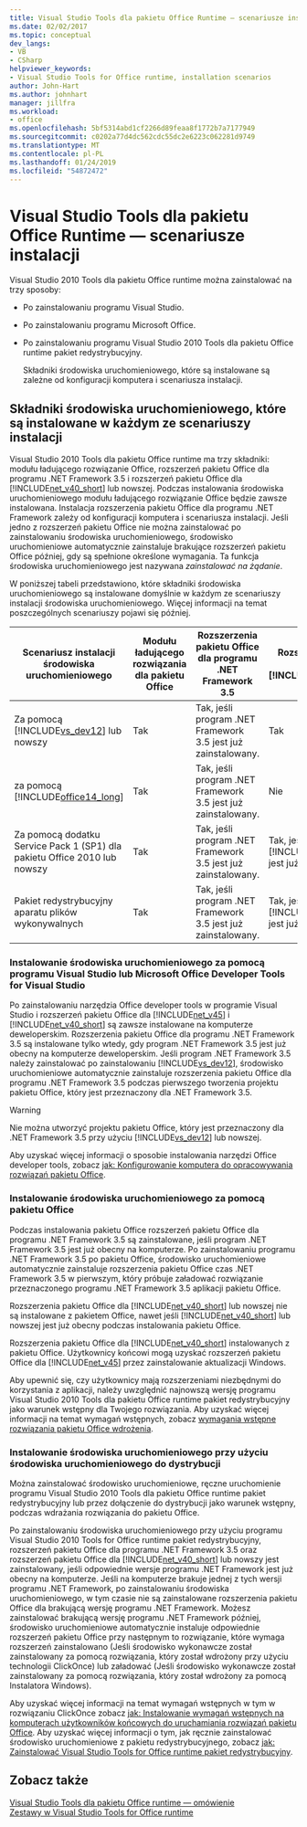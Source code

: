 ```yaml
---
title: Visual Studio Tools dla pakietu Office Runtime ― scenariusze instalacji
ms.date: 02/02/2017
ms.topic: conceptual
dev_langs:
- VB
- CSharp
helpviewer_keywords:
- Visual Studio Tools for Office runtime, installation scenarios
author: John-Hart
ms.author: johnhart
manager: jillfra
ms.workload:
- office
ms.openlocfilehash: 5bf5314abd1cf2266d89feaa8f1772b7a7177949
ms.sourcegitcommit: c0202a77d4dc562cdc55dc2e6223c062281d9749
ms.translationtype: MT
ms.contentlocale: pl-PL
ms.lasthandoff: 01/24/2019
ms.locfileid: "54872472"
---
```

# <a name="visual-studio-tools-for-office-runtime-installation-scenarios"></a>Visual Studio Tools dla pakietu Office Runtime ― scenariusze instalacji
  Visual Studio 2010 Tools dla pakietu Office runtime można zainstalować na trzy sposoby:  
  
- Po zainstalowaniu programu Visual Studio.  
  
- Po zainstalowaniu programu Microsoft Office.  
  
- Po zainstalowaniu programu Visual Studio 2010 Tools dla pakietu Office runtime pakiet redystrybucyjny.  
  
  Składniki środowiska uruchomieniowego, które są instalowane są zależne od konfiguracji komputera i scenariusza instalacji.  
  
## <a name="runtime-components-that-are-installed-in-each-installation-scenario"></a>Składniki środowiska uruchomieniowego, które są instalowane w każdym ze scenariuszy instalacji  
 Visual Studio 2010 Tools dla pakietu Office runtime ma trzy składniki: modułu ładującego rozwiązanie Office, rozszerzeń pakietu Office dla programu .NET Framework 3.5 i rozszerzeń pakietu Office dla [!INCLUDE[net_v40_short](../sharepoint/includes/net-v40-short-md.md)] lub nowszej. Podczas instalowania środowiska uruchomieniowego modułu ładującego rozwiązanie Office będzie zawsze instalowana. Instalacja rozszerzenia pakietu Office dla programu .NET Framework zależy od konfiguracji komputera i scenariusza instalacji. Jeśli jedno z rozszerzeń pakietu Office nie można zainstalować po zainstalowaniu środowiska uruchomieniowego, środowisko uruchomieniowe automatycznie zainstaluje brakujące rozszerzeń pakietu Office później, gdy są spełnione określone wymagania. Ta funkcja środowiska uruchomieniowego jest nazywana *zainstalować na żądanie*.  
  
 W poniższej tabeli przedstawiono, które składniki środowiska uruchomieniowego są instalowane domyślnie w każdym ze scenariuszy instalacji środowiska uruchomieniowego. Więcej informacji na temat poszczególnych scenariuszy pojawi się później.  
  
|Scenariusz instalacji środowiska uruchomieniowego|Modułu ładującego rozwiązania dla pakietu Office|Rozszerzenia pakietu Office dla programu .NET Framework 3.5|Rozszerzenia pakietu Office [!INCLUDE[net_v40_short](../sharepoint/includes/net-v40-short-md.md)]|Rozszerzenia pakietu Office [!INCLUDE[net_v45](../vsto/includes/net-v45-md.md)]|  
|-----------------------------------|----------------------------|--------------------------------------------------| - |---------------------------------------------------------------------------|  
|Za pomocą [!INCLUDE[vs_dev12](../vsto/includes/vs-dev12-md.md)] lub nowszy|Tak|Tak, jeśli program .NET Framework 3.5 jest już zainstalowany.|Tak|Tak|  
|za pomocą [!INCLUDE[office14_long](../vsto/includes/office14-long-md.md)]|Tak|Tak, jeśli program .NET Framework 3.5 jest już zainstalowany.|Nie|Nie|  
|Za pomocą dodatku Service Pack 1 (SP1) dla pakietu Office 2010 lub nowszy|Tak|Tak, jeśli program .NET Framework 3.5 jest już zainstalowany.|Tak, jeśli [!INCLUDE[net_v40_short](../sharepoint/includes/net-v40-short-md.md)] jest już zainstalowana.|Nie|  
|Pakiet redystrybucyjny aparatu plików wykonywalnych|Tak|Tak, jeśli program .NET Framework 3.5 jest już zainstalowany.|Tak, jeśli [!INCLUDE[net_v40_short](../sharepoint/includes/net-v40-short-md.md)] jest już zainstalowana.|Tak, jeśli [!INCLUDE[net_v45](../vsto/includes/net-v45-md.md)] jest już zainstalowana.|  
  
### <a name="install-the-runtime-with-visual-studio-or-the-microsoft-office-developer-tools-for-visual-studio"></a>Instalowanie środowiska uruchomieniowego za pomocą programu Visual Studio lub Microsoft Office Developer Tools for Visual Studio  
 Po zainstalowaniu narzędzia Office developer tools w programie Visual Studio i rozszerzeń pakietu Office dla [!INCLUDE[net_v45](../vsto/includes/net-v45-md.md)] i [!INCLUDE[net_v40_short](../sharepoint/includes/net-v40-short-md.md)] są zawsze instalowane na komputerze deweloperskim. Rozszerzenia pakietu Office dla programu .NET Framework 3.5 są instalowane tylko wtedy, gdy program .NET Framework 3.5 jest już obecny na komputerze deweloperskim. Jeśli program .NET Framework 3.5 należy zainstalować po zainstalowaniu [!INCLUDE[vs_dev12](../vsto/includes/vs-dev12-md.md)], środowisko uruchomieniowe automatycznie zainstaluje rozszerzenia pakietu Office dla programu .NET Framework 3.5 podczas pierwszego tworzenia projektu pakietu Office, który jest przeznaczony dla .NET Framework 3.5.  
  
> [!WARNING]  
>  Nie można utworzyć projektu pakietu Office, który jest przeznaczony dla .NET Framework 3.5 przy użyciu [!INCLUDE[vs_dev12](../vsto/includes/vs-dev12-md.md)] lub nowszej.  
  
 Aby uzyskać więcej informacji o sposobie instalowania narzędzi Office developer tools, zobacz [jak: Konfigurowanie komputera do opracowywania rozwiązań pakietu Office](../vsto/how-to-configure-a-computer-to-develop-office-solutions.md).  
  
### <a name="install-the-runtime-with-office"></a>Instalowanie środowiska uruchomieniowego za pomocą pakietu Office  
 Podczas instalowania pakietu Office rozszerzeń pakietu Office dla programu .NET Framework 3.5 są zainstalowane, jeśli program .NET Framework 3.5 jest już obecny na komputerze. Po zainstalowaniu programu .NET Framework 3.5 po pakietu Office, środowisko uruchomieniowe automatycznie zainstaluje rozszerzenia pakietu Office czas .NET Framework 3.5 w pierwszym, który próbuje załadować rozwiązanie przeznaczonego programu .NET Framework 3.5 aplikacji pakietu Office.  
  
 Rozszerzenia pakietu Office dla [!INCLUDE[net_v40_short](../sharepoint/includes/net-v40-short-md.md)] lub nowszej nie są instalowane z pakietem Office, nawet jeśli [!INCLUDE[net_v40_short](../sharepoint/includes/net-v40-short-md.md)] lub nowszej jest już obecny podczas instalowania pakietu Office.  
  
 Rozszerzenia pakietu Office dla [!INCLUDE[net_v40_short](../sharepoint/includes/net-v40-short-md.md)] instalowanych z pakietu Office. Użytkownicy końcowi mogą uzyskać rozszerzeń pakietu Office dla [!INCLUDE[net_v45](../vsto/includes/net-v45-md.md)] przez zainstalowanie aktualizacji Windows.  
  
 Aby upewnić się, czy użytkownicy mają rozszerzeniami niezbędnymi do korzystania z aplikacji, należy uwzględnić najnowszą wersję programu Visual Studio 2010 Tools dla pakietu Office runtime pakiet redystrybucyjny jako warunek wstępny dla Twojego rozwiązania. Aby uzyskać więcej informacji na temat wymagań wstępnych, zobacz [wymagania wstępne rozwiązania pakietu Office wdrożenia](https://msdn.microsoft.com/9f672809-43a3-40a1-9057-397ce3b5126e).  
  
### <a name="install-the-runtime-by-using-the-runtime-redistributable"></a>Instalowanie środowiska uruchomieniowego przy użyciu środowiska uruchomieniowego do dystrybucji  
 Można zainstalować środowisko uruchomieniowe, ręczne uruchomienie programu Visual Studio 2010 Tools dla pakietu Office runtime pakiet redystrybucyjny lub przez dołączenie do dystrybucji jako warunek wstępny, podczas wdrażania rozwiązania do pakietu Office.  
  
 Po zainstalowaniu środowiska uruchomieniowego przy użyciu programu Visual Studio 2010 Tools for Office runtime pakiet redystrybucyjny, rozszerzeń pakietu Office dla programu .NET Framework 3.5 oraz rozszerzeń pakietu Office dla [!INCLUDE[net_v40_short](../sharepoint/includes/net-v40-short-md.md)] lub nowszy jest zainstalowany, jeśli odpowiednie wersje programu .NET Framework jest już obecny na komputerze. Jeśli na komputerze brakuje jednej z tych wersji programu .NET Framework, po zainstalowaniu środowiska uruchomieniowego, w tym czasie nie są zainstalowane rozszerzenia pakietu Office dla brakującą wersję programu .NET Framework. Możesz zainstalować brakującą wersję programu .NET Framework później, środowisko uruchomieniowe automatycznie instaluje odpowiednie rozszerzeń pakietu Office przy następnym to rozwiązanie, które wymaga rozszerzeń zainstalowano (Jeśli środowisko wykonawcze został zainstalowany za pomocą rozwiązania, który został wdrożony przy użyciu technologii ClickOnce) lub załadować (Jeśli środowisko wykonawcze został zainstalowany za pomocą rozwiązania, który został wdrożony za pomocą Instalatora Windows).  
  
 Aby uzyskać więcej informacji na temat wymagań wstępnych w tym w rozwiązaniu ClickOnce zobacz [jak: Instalowanie wymagań wstępnych na komputerach użytkowników końcowych do uruchamiania rozwiązań pakietu Office](https://msdn.microsoft.com/74dd2c52-838f-4abf-b2b4-4d7b0c2a0a98). Aby uzyskać więcej informacji o tym, jak ręcznie zainstalować środowisko uruchomieniowe z pakietu redystrybucyjnego, zobacz [jak: Zainstalować Visual Studio Tools for Office runtime pakiet redystrybucyjny](../vsto/how-to-install-the-visual-studio-tools-for-office-runtime-redistributable.md).  
  
## <a name="see-also"></a>Zobacz także  
 [Visual Studio Tools dla pakietu Office runtime ― omówienie](../vsto/visual-studio-tools-for-office-runtime-overview.md)   
 [Zestawy w Visual Studio Tools for Office runtime](../vsto/assemblies-in-the-visual-studio-tools-for-office-runtime.md)  
